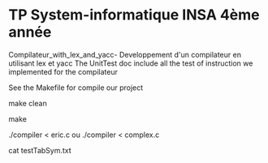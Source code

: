 # TP System-informatique INSA 4ème année 
Compilateur_with_lex_and_yacc-
Developpement d'un compilateur en utilisant lex et yacc
The UnitTest doc include all the test of instruction we implemented for the compilateur  


See the Makefile for compile our project



  make clean

  make
  
  ./compiler < eric.c  ou  ./compiler < complex.c
  
   cat testTabSym.txt
